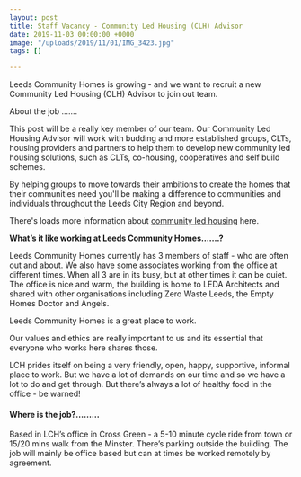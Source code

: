 ```yaml
---
layout: post
title: Staff Vacancy - Community Led Housing (CLH) Advisor
date: 2019-11-03 00:00:00 +0000
image: "/uploads/2019/11/01/IMG_3423.jpg"
tags: []

---
```

Leeds Community Homes is growing - and we want to recruit a new Community Led Housing (CLH) Advisor to join out team. 

About the job .......

This post will be a really key member of our team. Our Community Led Housing Advisor will work with budding and more established groups, CLTs, housing providers and partners to help them to develop new community led housing solutions, such as CLTs, co-housing, cooperatives and self build schemes. 

By helping groups to move towards their ambitions to create the homes that their communities need you'll be making a difference to communities and individuals throughout the Leeds City Region and beyond. 

There's loads more information about [community led housing]() here. 

**What’s it like working at Leeds Community Homes…….?**

Leeds Community Homes currently has 3 members of staff - who are often out and about. We also have some associates working from the office at different times. When all 3 are in its busy, but at other times it can be quiet. The office is nice and warm, the building is home to LEDA Architects and shared with other organisations including Zero Waste Leeds, the Empty Homes Doctor and Angels.

Leeds Community Homes is a great place to work. 

Our values and ethics are really important to us and its essential that everyone who works here shares those.

LCH prides itself on being a very friendly, open, happy, supportive, informal place to work. But we have a lot of demands on our time and so we have a lot to do and get through. But there’s always a lot of healthy food in the office - be warned!

#### **Where is the job?………**

Based in LCH’s office in Cross Green - a 5-10 minute cycle ride from town or 15/20 mins walk from the Minster. There’s parking outside the building. The job will mainly be office based but can at times be worked remotely by agreement.